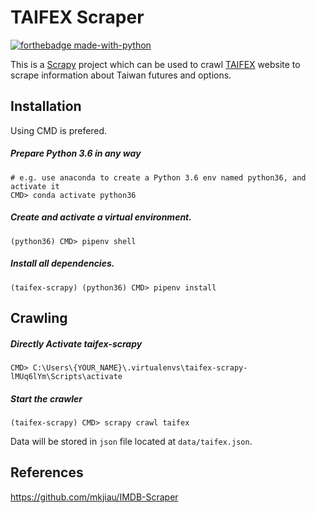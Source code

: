 # TAIFEX Scraper

[![forthebadge made-with-python](http://ForTheBadge.com/images/badges/made-with-python.svg)](https://www.python.org/)

This is a [Scrapy](https://github.com/scrapy/scrapy) project which can be used to crawl [TAIFEX](https://www.taifex.com.tw) website to scrape information about Taiwan futures and options. 


## Installation
Using CMD is prefered.

##### Prepare Python 3.6 in any way
```
# e.g. use anaconda to create a Python 3.6 env named python36, and activate it 
CMD> conda activate python36
```

##### Create and activate a virtual environment.
```
(python36) CMD> pipenv shell
```
##### Install all dependencies.
```
(taifex-scrapy) (python36) CMD> pipenv install
```


## Crawling

##### Directly Activate taifex-scrapy 
```
CMD> C:\Users\{YOUR_NAME}\.virtualenvs\taifex-scrapy-lMUq6lYm\Scripts\activate
```

##### Start the crawler
```
(taifex-scrapy) CMD> scrapy crawl taifex
```
Data will be stored in `json` file located at `data/taifex.json`.



## References
https://github.com/mkjiau/IMDB-Scraper
